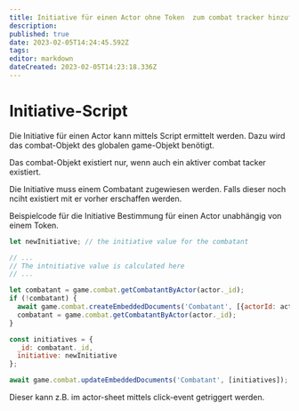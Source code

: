 ```yaml
---
title: Initiative für einen Actor ohne Token  zum combat tracker hinzufügen
description: 
published: true
date: 2023-02-05T14:24:45.592Z
tags: 
editor: markdown
dateCreated: 2023-02-05T14:23:18.336Z
---
```


# Initiative-Script

Die Initiative für einen Actor kann mittels Script ermittelt werden. Dazu wird das combat-Objekt des globalen game-Objekt benötigt. 

Das combat-Objekt existiert nur, wenn auch ein aktiver combat tacker existiert. 

Die Initiative muss einem Combatant zugewiesen werden. Falls dieser noch nciht existiert mit er vorher erschaffen werden. 

Beispielcode für die Initiative Bestimmung für einen Actor unabhängig von einem Token.

```js	
let newInitiative; // the initiative value for the combatant

// ...
// The intnitiative value is calculated here
// ...

let combatant = game.combat.getCombatantByActor(actor._id);
if (!combatant) {
  await game.combat.createEmbeddedDocuments('Combatant', [{actorId: actor._id}]);
  combatant = game.combat.getCombatantByActor(actor._id);
}

const initiatives = {
  _id: combatant._id,
  initiative: newInitiative
};

await game.combat.updateEmbeddedDocuments('Combatant', [initiatives]);
```

Dieser kann z.B. im actor-sheet mittels click-event getriggert werden.